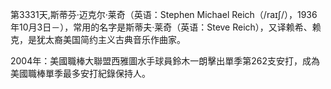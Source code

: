第3331天,斯蒂芬·迈克尔·莱奇（英语：Stephen Michael Reich（/raɪʃ/），1936年10月3日－），常用的名字是斯蒂夫·莱奇（英语：Steve Reich），又译赖希、赖克，是犹太裔美国简约主义古典音乐作曲家。

2004年：美國職棒大聯盟西雅圖水手球員鈴木一朗擊出單季第262支安打，成為美國職棒單季最多安打紀錄保持人。